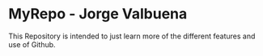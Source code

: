 MyRepo - Jorge Valbuena
=======================

This Repository is intended to just learn more of the different features and use of Github.
